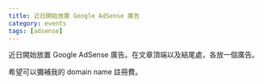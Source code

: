 ```yaml
---
title: 近日開始放置 Google AdSense 廣告
category: events
tags: [adsense]
---
```


近日開始放置 Google AdSense 廣告。在文章頂端以及結尾處，各放一個廣告。

希望可以彌補我的 domain name 註冊費。
